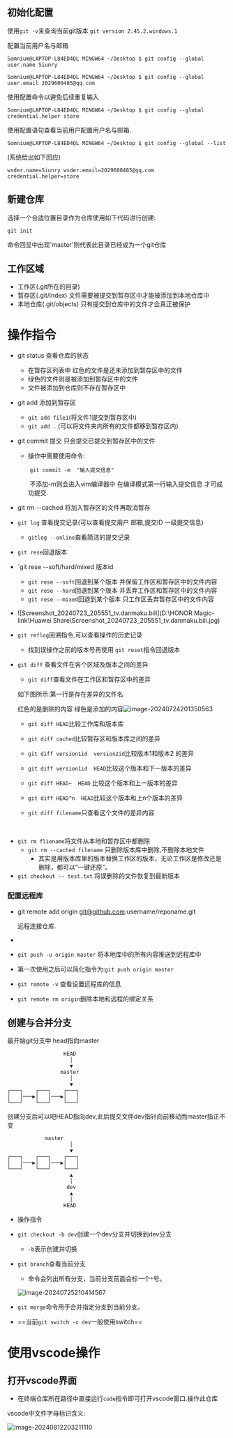## 初始化配置

 使用`git -v`来查询当前git版本
		`git version 2.45.2.windows.1`

配置当前用户名与邮箱

`Somnium@LAPTOP-L84ED4QL MINGW64 ~/Desktop
$ git config --global user.name Siunry`



`Somnium@LAPTOP-L84ED4QL MINGW64 ~/Desktop
$ git config --global user.email 2029600485@qq.com`

使用配置命令以避免后续重复输入

`Somnium@LAPTOP-L84ED4QL MINGW64 ~/Desktop
$ git config --global credential.helper store`

使用配置语句查看当前用户配置用户名与邮箱.

`Somnium@LAPTOP-L84ED4QL MINGW64 ~/Desktop
$ git config --global --list`

(系统给出如下回应)

`wsder.name=Siunry
	wsder.email=2029600485@qq.com
	credential.helper=store`



## 新建仓库

选择一个合适位置目录作为仓库使用如下代码进行创建:

`git init`

命令回显中出现'master'则代表此目录已经成为一个git仓库

## 工作区域

- 工作区(.git所在的目录)
- 暂存区(.git/index) 文件需要被提交到暂存区中才能被添加到本地仓库中
- 本地仓库(.git/objects) 只有提交到仓库中的文件才会真正被保护



# 操作指令

- git status 查看仓库的状态

  - 在暂存区列表中 红色的文件是还未添加到暂存区中的文件
  - 绿色的文件则是被添加到暂存区中的文件
  - 文件被添加到仓库则不存在暂存区中

- git add 添加到暂存区

  - `git add file1`(将文件1提交到暂存区中)
  - `git add .` (可以将文件夹内所有的文件都移到暂存区内)

- git commit 提交 只会提交已提交到暂存区中的文件

  - 操作中需要使用命令:

    ​	`git commit -m  "输入提交信息"`

    ​	不添加-m则会进入vim编译器中 在编译模式第一行输入提交信息 才可成功提交.

- git rm --cached <file>  将加入暂存区的文件再取消暂存

- `git log` 查看提交记录(可以查看提交用户 邮箱,提交ID 一级提交信息)

  - `gitlog --online`查看简洁的提交记录

- `git rese`回退版本

- `git rese --soft/hard/mixed 版本id

  - `git rese --soft`回退到某个版本 并保留工作区和暂存区中的文件内容
  - `git rese --hard`回退到某个版本 并丢弃工作区和暂存区中的文件内容
  - `git rese --mixed`回退到某个版本 只工作区丢弃暂存区中的文件内容

- ![Screenshot_20240723_205551_tv.danmaku.bili](D:\HONOR Magic-link\Huawei Share\Screenshot_20240723_205551_tv.danmaku.bili.jpg)

- `git reflog`回溯指令,可以查看操作的历史记录
  - 找到误操作之前的版本号再使用 `git reset`指令回退版本

- `git diff` 查看文件在各个区域及版本之间的差异

  -  `git diff`查看文件在工作区和暂存区中的差异

    如下图所示:第一行是存在差异的文件名

    红色的是删除的内容 绿色是添加的内容![image-20240724201350563](C:\Users\Somnium\AppData\Roaming\Typora\typora-user-images\image-20240724201350563.png)

  - `git diff HEAD`比较工作库和版本库

  - `git diff cached`比较暂存区和版本库之间的差异

  - `git diff version1id  version2id`比较版本1和版本2 的差异

  - `git diff version1id  HEAD`比较这个版本和下一版本的差异

  - `git diff HEAD~  HEAD` 比较这个版本和上一版本的差异 

  - `git diff HEAD^n  HEAD`比较这个版本和上n个版本的差异

  - `git diff filename`只查看这个文件的差异内容 

​		

- `git rm fliename`将文件从本地和暂存区中都删除
  - `git rm --cached filename` 只删除版本库中删除,不删除本地文件
    - 其实是用版本库里的版本替换工作区的版本，无论工作区是修改还是删除，都可以“一键还原”。
- `git checkout -- test.txt` 将误删除的文件恢复到最新版本

### 配置远程库

- git remote add origin git@github.com:username/reponame.git

  远程连接仓库. 

- 

- `git push -u origin master` 将本地库中的所有内容推送到远程库中

- 第一次使用之后可以简化指令为:`git push origin master`

- `git remote -v` 查看设置远程库的信息

- `git remote rm origin`删除本地和远程的绑定关系

## 创建与合并分支

最开始git分支中 head指向master

```
 				  HEAD
                    │
                    ▼
                 master
                    │
                    ▼
┌───┐    ┌───┐    ┌───┐
│   │───▶│   │───▶│   │
└───┘    └───┘    └───┘
```

创建分支后可以吧HEAD指向dev,此后提交文件dev指针向前移动而master指正不变



```
            master
                    │
                    ▼
┌───┐    ┌───┐    ┌───┐
│   │───▶│   │───▶│   │
└───┘    └───┘    └───┘
                    ▲
                    │
                   dev
                    ▲
                    │
                  HEAD
```

- 操作指令

- `git checkout -b dev`创建一个dev分支并切换到dev分支

  - `-b`表示创建并切换

- `git branch`查看当前分支

  - 命令会列出所有分支，当前分支前面会标一个`*`号。

  ![image-20240725210414567](C:\Users\Somnium\AppData\Roaming\Typora\typora-user-images\image-20240725210414567.png)

- `git merge`命令用于合并指定分支到当前分支。

  

- ==当前`git switch -c dev`一般使用switch==

# 使用vscode操作

## 打开vscode界面

- 在终端仓库所在路径中直接运行`code`指令即可打开vscode窗口.操作此仓库

vscode中文件字母标识含义:

![image-20240812203211110](C:\Users\Somnium\AppData\Roaming\Typora\typora-user-images\image-20240812203211110.png) 

